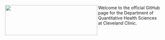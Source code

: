 
<h1><a href="https://www.lerner.ccf.org/quantitative-health/"><img src="https://github.com/ClevelandClinicQHS/.github/assets/46714834/a9fb5437-2cb4-4574-a18b-95135b715419" align="left" width="300" height="100" /></a></h1>

Welcome to the official GitHub page for the Department of Quantitative Health Sciences at Cleveland Clinic.

